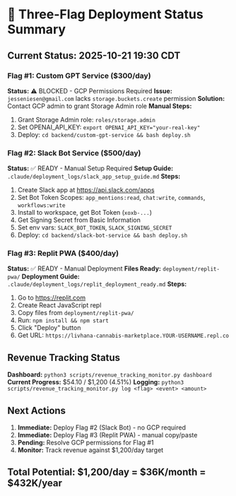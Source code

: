 # 🚀 Three-Flag Deployment Status Summary

## Current Status: 2025-10-21 19:30 CDT

### Flag #1: Custom GPT Service ($300/day)

**Status:** ⚠️ BLOCKED - GCP Permissions Required
**Issue:** `jesseniesen@gmail.com` lacks `storage.buckets.create` permission
**Solution:** Contact GCP admin to grant Storage Admin role
**Manual Steps:**

1. Grant Storage Admin role: `roles/storage.admin`
2. Set OPENAI_API_KEY: `export OPENAI_API_KEY="your-real-key"`
3. Deploy: `cd backend/custom-gpt-service && bash deploy.sh`

### Flag #2: Slack Bot Service ($500/day)

**Status:** ✅ READY - Manual Setup Required
**Setup Guide:** `.claude/deployment_logs/slack_app_setup_guide.md`
**Steps:**

1. Create Slack app at <https://api.slack.com/apps>
2. Set Bot Token Scopes: `app_mentions:read`, `chat:write`, `commands`, `workflows:write`
3. Install to workspace, get Bot Token (`xoxb-...`)
4. Get Signing Secret from Basic Information
5. Set env vars: `SLACK_BOT_TOKEN`, `SLACK_SIGNING_SECRET`
6. Deploy: `cd backend/slack-bot-service && bash deploy.sh`

### Flag #3: Replit PWA ($400/day)

**Status:** ✅ READY - Manual Deployment
**Files Ready:** `deployment/replit-pwa/`
**Deployment Guide:** `.claude/deployment_logs/replit_deployment_ready.md`
**Steps:**

1. Go to <https://replit.com>
2. Create React JavaScript repl
3. Copy files from `deployment/replit-pwa/`
4. Run: `npm install && npm start`
5. Click "Deploy" button
6. Get URL: `https://livhana-cannabis-marketplace.YOUR-USERNAME.repl.co`

## Revenue Tracking Status

**Dashboard:** `python3 scripts/revenue_tracking_monitor.py dashboard`
**Current Progress:** $54.10 / $1,200 (4.51%)
**Logging:** `python3 scripts/revenue_tracking_monitor.py log <flag> <event> <amount>`

## Next Actions

1. **Immediate:** Deploy Flag #2 (Slack Bot) - no GCP required
2. **Immediate:** Deploy Flag #3 (Replit PWA) - manual copy/paste
3. **Pending:** Resolve GCP permissions for Flag #1
4. **Monitor:** Track revenue against $1,200/day target

## Total Potential: $1,200/day = $36K/month = $432K/year
